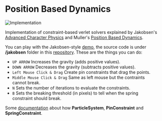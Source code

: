 # Position Based Dynamics

![Implementation](https://raw.githubusercontent.com/eulersson/position-based-dynamics/master/jakobsen/image.png)

Implementation of constraint-based verlet solvers explained by Jakobsen's
[Advanced Character Physics](http://www.cs.cmu.edu/afs/cs/academic/class/15462-s13/www/lec_slides/Jakobsen.pdf)
and Muller's [Position Based Dynamics](http://matthias-mueller-fischer.ch/publications/posBasedDyn.pdf).

You can play with the Jakobsen-style [demo](https://eulersson.github.io/position-based-dynamics), the source
code is under **/jakobsen** folder in this [repository](https://github.com/eulersson/position-based-dynamics).
These are the things you can do:

* ``UP ARROW`` Increases the gravity (adds positive values).
* ``DOWN ARROW`` Decreases the gravity (subtracts positive values).
* ``Left Mouse Click & Drag`` Create pin constraints that drag the points.
* ``Middle Mouse Click & Drag`` Same as left mouse but the contraints cannot break.
* ``N`` Sets the number of iterations to evaluate the constraints.
* ``B`` Sets the breaking threshold (in pixels) to tell when the spring constraint should break.

Some [documentation](https://eulersson.github.io/position-based-dynamics/out) about how
**ParticleSystem**, **PinConstraint** and **SpringConstraint**.
